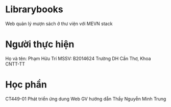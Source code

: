 # Librarybooks
Web quản lý mượn sách ở thư viện với MEVN stack

# Người thực hiện
Họ và tên: Phạm Hửu Trí
MSSV: B2014624
Trường DH Cần Thơ, Khoa CNTT-TT

# Học phần
CT449-01 Phát triển ứng dung Web
GV hướng dẫn Thầy Nguyễn Minh Trung

